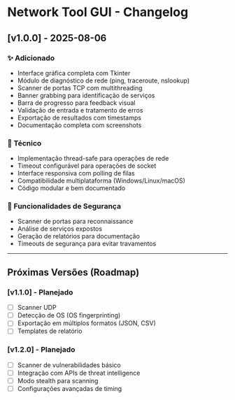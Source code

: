 # Network Tool GUI - Changelog

## [v1.0.0] - 2025-08-06

### ✨ Adicionado
- Interface gráfica completa com Tkinter
- Módulo de diagnóstico de rede (ping, traceroute, nslookup)
- Scanner de portas TCP com multithreading
- Banner grabbing para identificação de serviços
- Barra de progresso para feedback visual
- Validação de entrada e tratamento de erros
- Exportação de resultados com timestamps
- Documentação completa com screenshots

### 🔧 Técnico
- Implementação thread-safe para operações de rede
- Timeout configurável para operações de socket
- Interface responsiva com polling de filas
- Compatibilidade multiplataforma (Windows/Linux/macOS)
- Código modular e bem documentado

### 🎯 Funcionalidades de Segurança
- Scanner de portas para reconnaissance
- Análise de serviços expostos
- Geração de relatórios para documentação
- Timeouts de segurança para evitar travamentos

---

## Próximas Versões (Roadmap)

### [v1.1.0] - Planejado
- [ ] Scanner UDP
- [ ] Detecção de OS (OS fingerprinting)
- [ ] Exportação em múltiplos formatos (JSON, CSV)
- [ ] Templates de relatório

### [v1.2.0] - Planejado
- [ ] Scanner de vulnerabilidades básico
- [ ] Integração com APIs de threat intelligence
- [ ] Modo stealth para scanning
- [ ] Configurações avançadas de timing
